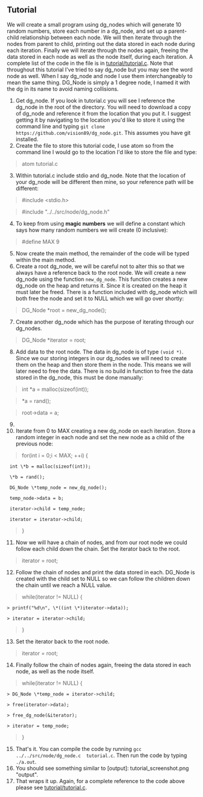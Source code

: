 ## Tutorial
We will create a small program using dg_nodes which will generate 10 random numbers, store each number in a dg_node, and set up a parent-child relationship between each node.  We will then iterate through the nodes from parent to child, printing out the data stored in each node during each iteration.  Finally we will iterate through the nodes again, freeing the data stored in each node as well as the node itself, during each iteration.
A complete list of the code in the file is in [tutorial/tutorial.c](tutorial/tutorial.c).
Note that throughout this tutorial I've tried to say dg_node but you may see the word node as well.  When I say dg_node and node I use them interchangeably to mean the same thing.  DG_Node is simply a 1 degree node, I named it with the dg in its name to avoid naming collisions.

1. Get dg_node.  If you look in tutorial.c you will see I reference the dg_node in the root of the directory.  You will need to download a copy of dg_node and reference it from the location that you put it.  I suggest getting it by navigating to the location you'd like to store it using the command line and typing `git clone https://github.com/vision89/dg_node.git`.  This assumes you have git installed.
2. Create the file to store this tutorial code, I use atom so from the command line I would go to the location I'd like to store the file and type:
  > atom tutorial.c
3. Within tutorial.c include stdio and dg_node.  Note that the location of your dg_node will be different then mine, so your reference path will be different:
  >#include <stdio.h>

  >#include "../../src/node/dg_node.h"
4. To keep from using **magic numbers** we will define a constant which says how many random numbers we will create (0 inclusive):
  > #define MAX 9
5. Now create the main method, the remainder of the code will be typed within the main method.
6. Create a root dg_node, we will be careful not to alter this so that we always have a reference back to the root node.  We will create a new dg_node using the function `new_dg_node`.  This function creates a new dg_node on the heap and returns it.  Since it is created on the heap it must later be freed.  There is a function included with dg_node which will both free the node and set it to NULL which we will go over shortly:
  > DG_Node \*root = new_dg_node();
7. Create another dg_node which has the purpose of iterating through our dg_nodes.
  > DG_Node \*iterator = root;
8. Add data to the root node.  The data in dg_node is of type `(void *)`.  Since we our storing integers in our dg_nodes we will need to create them on the heap and then store them in the node.  This means we will later need to free the data.  There is no build in function to free the data stored in the dg_node, this must be done manually:
  > int \*a = malloc(sizeof(int));

  > \*a = rand();

  > root->data = a;
9.
10. Iterate from 0 to MAX creating a new dg_node on each iteration.  Store a random integer in each node and set the new node as a child of the previous node:
  > for(int i = 0;i < MAX; ++i) {

     int \*b = malloc(sizeof(int));

     \*b = rand();

     DG_Node \*temp_node = new_dg_node();

     temp_node->data = b;

     iterator->child = temp_node;

     iterator = iterator->child;

  > }
11.  Now we will have a chain of nodes, and from our root node we could follow each child down the chain.  Set the iterator back to the root.
  > iterator = root;
12. Follow the chain of nodes and print the data stored in each.  DG_Node is created with the child set to NULL so we can follow the children down the chain until we reach a NULL value.
  > while(iterator != NULL) {

    > printf("%d\n", \*((int \*)iterator->data));

    > iterator = iterator->child;

  > }
13. Set the iterator back to the root node.
  > iterator = root;
14. Finally follow the chain of nodes again, freeing the data stored in each node, as well as the node itself.
  > while(iterator != NULL) {

    > DG_Node \*temp_node = iterator->child;

    > free(iterator->data);

    > free_dg_node(&iterator);

    > iterator = temp_node;

  > }
15.  That's it.  You can compile the code by running `gcc ../../src/node/dg_node.c  tutorial.c`.  Then run the code by typing `./a.out`.
16. You should see something similar to
[output]: tutorial_screenshot.png "output".
17. That wraps it up.  Again, for a complete reference to the code above please see [tutorial/tutorial.c](tutorial/tutorial.c).
